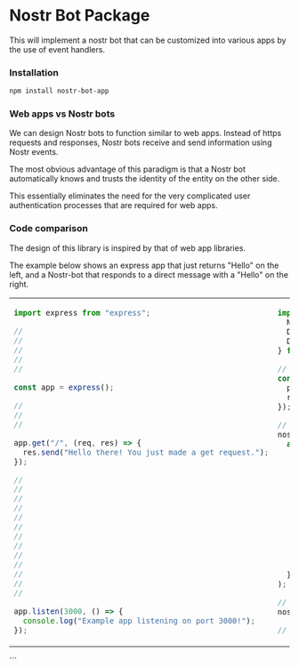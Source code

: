 # Nostr Bot Package

This will implement a nostr bot that can be customized into various apps by the use
of event handlers.

### Installation

```bash
npm install nostr-bot-app
```

### Web apps vs Nostr bots

We can design Nostr bots to function similar to web apps. Instead of https requests and responses, Nostr bots receive and send information using Nostr events.

The most obvious advantage of this paradigm is that a Nostr bot automatically knows and trusts the identity of the entity on the other side.

This essentially eliminates the need for the very complicated user authentication processes that are required for web apps.

### Code comparison

The design of this library is inspired by that of web app libraries.

The example below shows an express app that just returns "Hello" on the left, and a Nostr-bot that responds to a direct message with a "Hello" on the right.

<table>
<tr>
<td>

```typescript
import express from "express";

//
//
//
//
//

const app = express();

//
//
//

app.get("/", (req, res) => {
  res.send("Hello there! You just made a get request.");
});

//
//
//
//
//
//
//
//
//
//
//
//
//

app.listen(3000, () => {
  console.log("Example app listening on port 3000!");
});
```


</td>
<td>


```typescript
import {
  NostrBotApp,
  DirectMessageEvent,
  DirectMessageEventBuilder,
} from "nostr-bot-app";

// Create a new NostrBotApp instance.
const nostrApp = new NostrBotApp({
  privateKey: "your private key here",
  relays: ["wss://your-relay-url-here"],
});

// Add the direct message handler to the bot.
nostrApp.onDirectMessageEvent(
  async (dmObject: DirectMessageEvent, botRef: NostrBotApp) => {
    // Use the Event builder to create a new direct message event. This handles
    // the encryption for you.
    const replyDM = await DirectMessageEventBuilder.createDirectMessageEvent(
      botRef.getPrivateKey(),
      dmObject.pubkey,
      "Hello there! You just sent me a message."
    );

    // Use the signEvent method to sign the event with the bot's private key.
    const signedReplyDM = botRef.signEvent(replyDM);

    // Simply return the signed event data. The bot will automatically post it.
    return signedReplyDM.getSignedEventData();
  }
);

// Allow the bot to connect to the relays.
nostrApp.waitForConnections();

//
```


</td>
</tr>
</table>
```

